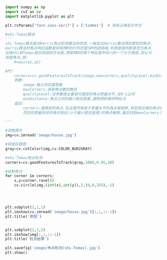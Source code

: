 
<BlogInfo id="1032" title="37.shiTomas算法" author="白日梦想猿" pv=0 read_times=0 pre_cost_time="0分56秒" category="图像处理" tag_list="['图像处理']" create_time="2021.08.15 10:26:32" update_time="2021.08.15 10:45:20" />

```python
import numpy as np
import cv2 as cv
import matplotlib.pyplot as plt

plt.rcParams['font.sans-serif'] = ['SimHei']  # 用来正确显示中文

#shi-Tomas算法
'''
shi-Tomas算法是对Harris角点检测算法的改进,一般会比Harris算法得到更好的角点.
Harris算法的角点响应函数是将矩阵M的行列式值与M的迹相减,利用差值判断是否为角点,
后来shi和Tomas提出改进的方法是,若矩阵M的两个特征值中较小的一个大于阈值,则认为
他是角点,即:
    R=min(a1,a2)

API:
    corners=cv.goodFeaturesToTrack(image,maxcorners,qualityLevel,minDistance)
    参数:
        image:输入的灰度图像
        maxCorners:获取角点数的数目
        qualityLevel:该参数指出最低可接受的角点质量水平,在0~1之间
        minDistance:角点之间的最小欧氏距离,避免得到相邻特征点
    返回:
        corners:搜索到的角点,在这里所有低于质量水平的角点被排除,然后把合格的角点按照质量排序,
        然后将质量较好的角点附近(小于最小欧氏距离)的角点删除,最后找到maxCorners个角点返回

'''

#读取图片
img=cv.imread('image/house.jpg')

#转成灰度图
gray=cv.cvtColor(img,cv.COLOR_BGR2GRAY)

#shi-Tomas角点检测
corners=cv.goodFeaturesToTrack(gray,1000,0.05,10)

#绘制角点
for corner in corners:
    x,y=corner.ravel()
    cv.circle(img,(int(x),int(y)),2,(0,0,255),-1)




plt.subplot(2,1,1)
plt.imshow(cv.imread('image/house.jpg')[:,:,::-1])
plt.title('原图')


plt.subplot(2,1,2)
plt.imshow(img[:,:,::-1])
plt.title('检测结果')

plt.savefig('image/角点检测(shi-Tomas).jpg')
plt.show()


```
